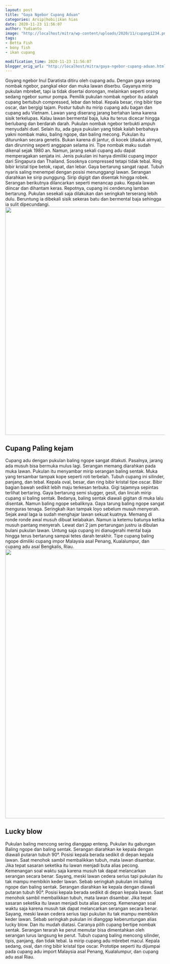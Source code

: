 ```yaml
---
layout: post
title: "Gaya Ngebor Cupang Aduan"
categories: Arsip|hobi|ikan hias
date: 2020-11-23 11:56:07
author: Yudianto
image: "http://localhost/mitra/wp-content/uploads/2020/11/cupang1234.png"
tags:
- Betta Fish
- bony fish
- ikan cupang

modification_time: 2020-11-23 11:56:07
blogger_orig_url: "http://localhost/mitra/gaya-ngebor-cupang-aduan.html"
---
```


Goyang ngebor Inul Daratista ditiru oleh cupang adu. Dengan gaya serang nombak ngebor, pangkal ekor dan muka lawan diserbu. Gayanya mirip pukulan mbrebet, tapi ia tidak disertai dorongan, melainkan seperti orang sedang ngebor sumur pompa.
Pemilik pukulan nombak ngebor itu adalah cupang bertubuh compressed, lebar dan tebal. Kepala besar, ring bibir tipe oscar, dan bergigi tajam. Postur tubuh itu mirip cupang adu bagan dan cupang adu Vietnam. Lawan yang diserang jarang bertahan lama karena sisik terkelupas. Kalau lawan bermental baja, luka itu terus dicecar hingga berlubang dan berdarah darah.
Pukulan nombak ngebor terbukti ampuh menyudahi duel. Selain itu, ada gaya pukulan yang tidak kalah berbahaya yakni nombak maku, baling ngope, dan baling mecong. Pukulan itu diturunkan secara genetis. Bukan karena di jantur, di kocek (diaduk airnya), dan dirunning seperti anggapan selama ini.
Tipe nombak maku sudah dikenal sejak 1980 an. Namun, jarang sekali cupang adu dapat memperagakan senjata ini. Jenis pukulan ini hanya dimiliki cupang impor dari Singapura dan Thailand. Sosoknya compressed tetapi tidak tebal. Ring bibir kristal tipe betok, rapat, dan lebar. Gaya bertarung sangat rapat. Tubuh nyaris saling menempel dengan posisi menunggangi lawan.
Serangan diarahkan ke sirip punggung. Sirip digigit dan disentak hingga robek. Serangan berikutnya dilancarkan seperti menancap paku. Kepala lawan diincar dan dihantam keras. Repotnya, cupang ini cenderung lamban bertarung. Pukulan sesekali saja dilakukan dan seringkah terserang lebih dulu. Beruntung ia dibekali sisik sekeras batu dan bermental baja sehingga ia sulit dipecundangi.
<a href="http://127.0.0.1/mitra/wp-content/uploads/2020/11/ikan-Cupang-Aduan.jpg"><img class="aligncenter wp-image-20558 size-full" src="http://127.0.0.1/mitra/wp-content/uploads/2020/11/ikan-Cupang-Aduan.jpg" alt="" width="1280" height="720" /></a>
<h2 id="cupng">Cupang Paling kejam</h2>
Cupang adu dengan pukulan baling ngope sangat ditakuti. Pasalnya, jarang ada musuh bisa bermuka mulus lagi. Serangan memang diarahkan pada muka lawan. Pukulan itu menyambar mirip serangan baling sentak. Muka yang tersambar tampak kope seperti roti terbelah.
Tubuh cupang ini silinder, panjang, dan tebal. Kepala oval, besar, dan ring bibir kristal tipe oscar. Bibir bagian bawah sedikit lebih maju terkesan terbuka. Gigi tajamnya sepintas terlihat bertaring. Gaya bertarung semi slugger, gesit, dan lincah mirip cupang si baling sentak. Bedanya, baling sentak diawali gigitan di muka lalu disentak. Namun baling ngope sebaliknya.
Gaya tarung baling ngope sangat menguras tenaga. Seringkah ikan tampak loyo sebelum musuh menyerah. Sejak awal laga ia sudah menghajar lawan sekuat kuatnya. Memang di ronde ronde awal musuh dibuat kelabakan. Namun ia ketemu batunya ketika musuh pantang menyerah. Lewat dari 2 jam pertarungan justru ia dibulan bulani pukulan lawan.
Untung saja cupang ini dianugerahi mental baja hingga terus bertarung sampai tetes darah terakhir. Tipe cupang baling ngope dimiliki cupang impor Malaysia asal Penang, Kualalumpur, dan cupang adu asal Bengkalis, Riau.
<a href="http://127.0.0.1/mitra/wp-content/uploads/2020/11/Cupang-Aduan.jpg"><img class="aligncenter wp-image-20557 size-full" src="http://127.0.0.1/mitra/wp-content/uploads/2020/11/Cupang-Aduan.jpg" alt="" width="1511" height="850" /></a>
<h2 id="Lucky">Lucky blow</h2>
Pukulan baling mencong sering dianggap enteng. Pukulan itu gabungan Baling ngope dan baling sentak. Serangan diarahkan ke kepala dengan diawali putaran tubuh 90°. Posisi kepala berada sedikit di depan kepala lawan. Saat menohok sambil membalikkan tubuh, mata lawan disambar. Jika tepat sasaran seketika itu lawan menjadi buta alias pecong. Kemenangan soal waktu saja karena musuh tak dapat melancarkan serangan secara benar.
Sayang, meski lawan cedera serius tapi pukulan itu tak mampu membikin keder lawan. Sebab seringkah pukulan ini baling ngope dan baling sentak. Serangan diarahkan ke kepala dengan diawali putaran tubuh 90°. Posisi kepala berada sedikit di depan kepala lawan. Saat menohok sambil membalikkan tubuh, mata lawan disambar. Jika tepat sasaran seketika itu lawan menjadi buta alias pecong. Kemenangan soal waktu saja karena musuh tak dapat melancarkan serangan secara benar.
Sayang, meski lawan cedera serius tapi pukulan itu tak mampu membikin keder lawan. Sebab seringkah pukulan ini dianggap keberuntungan alias lucky blow. Dan itu mudah diatasi. Caranya pilih cupang bertipe nombak sentak. Serangan terarah ke perut memutar bisa dimentahkan oleh serangan lurus langsung ke perut.
Tubuh cupang baling mencong silinder, tipis, panjang, dan tidak tebal. Ia mirip cupang adu mbrebet macul. Kepala sedang, oval, dan ring bibir kristal tipe oscar. Prototipe seperti itu dijumpai pada cupang adu import Malaysia asal Penang, Kualalumpur, dan cupang adu asal Riau.
